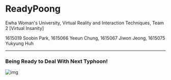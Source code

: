 # ReadyPoong
Ewha Woman's University, Virtual Reality and Interaction Techniques, Team 2 [Virtual Insanity]

1615019 Soobin Park, 1615066 Yeeun Chung, 1615067 Jiwon Jeong, 1615075 Yukyung Huh

---

### Being Ready to Deal With Next Typhoon!

![img](https://lh6.googleusercontent.com/giGHZY7-DJKG_f7zVq2O3GRS0dbOk41o2CdlEMfJtx_jSt6OEgnZzx05_tak-30oR3snhZx-vXVh3KApYHIPL0MT5SGtNaBv07mmHrKp6Slrh-jN3SAMD3g0413vgb_Ctt9MDRLz)



